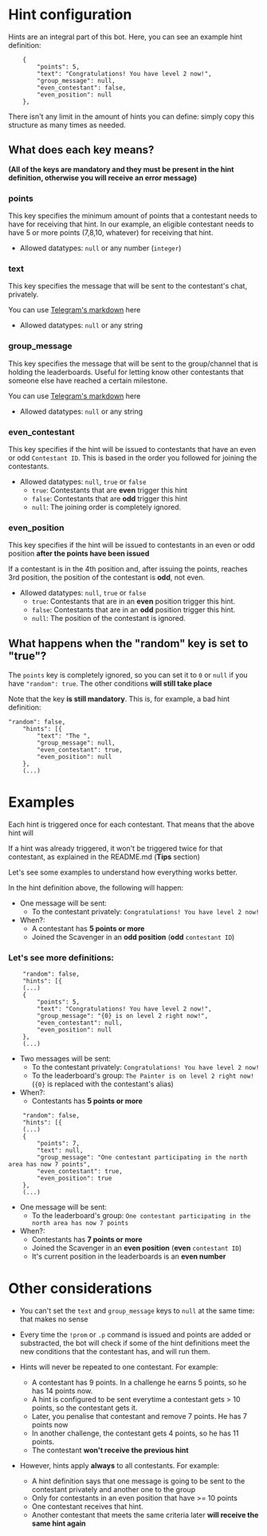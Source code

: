 # Hint configuration

Hints are an integral part of this bot. Here, you can see an example hint definition:

```
    {
        "points": 5,
        "text": "Congratulations! You have level 2 now!",
        "group_message": null,
        "even_contestant": false,
        "even_position": null
    },
```

There isn't any limit in the amount of hints you can define: simply copy this structure as many times as needed.

## What does each key means?

**(All of the keys are mandatory and they must be present in the hint definition, otherwise you will receive an error message)**

### points
This key specifies the minimum amount of points that a contestant needs to have for
receiving that hint. In our example, an eligible contestant needs to have 5 or more points (7,8,10, whatever) for receiving that hint.

* Allowed datatypes: ``null`` or any number (``integer``)

### text
This key specifies the message that will be sent to the contestant's chat, privately.

You can use [Telegram's markdown](https://sourceforge.net/p/telegram/wiki/markdown_syntax/) here

* Allowed datatypes: ``null`` or any string

### group_message
This key specifies the message that will be sent to the group/channel that is holding the leaderboards.
Useful for letting know other contestants that someone else have reached a certain milestone.

You can use [Telegram's markdown](https://sourceforge.net/p/telegram/wiki/markdown_syntax/) here

* Allowed datatypes: ``null`` or any string

### even_contestant
This key specifies if the hint will be issued to contestants that have an even or odd ``Contestant ID``. This is based in the order you followed
for joining the contestants.

* Allowed datatypes: ``null``, ``true`` or ``false``
    * ``true``: Contestants that are **even** trigger this hint
    * ``false``: Contestants that are **odd** trigger this hint
    * ``null``: The joining order is completely ignored.

### even_position
This key specifies if the hint will be issued to contestants in an even or odd position **after the points have been issued**

If a contestant is in the 4th position and, after issuing the points, reaches 3rd position, the position of the contestant is **odd**, not even.

* Allowed datatypes: ``null``, ``true`` or ``false``
    * ``true``: Contestants that are in an **even** position trigger this hint.
    * ``false``: Contestants that are in an **odd** position trigger this hint.
    * ``null``: The position of the contestant is ignored.

## What happens when the "random" key is set to "true"?

The ``points`` key is completely ignored, so you can set it to ``0`` or ``null``
if you have ``"random": true``. The other conditions **will still take place**

Note that the key **is still mandatory**. This is, for example, a bad hint definition:

```
"random": false,
    "hints": [{
        "text": "The ",
        "group_message": null,
        "even_contestant": true,
        "even_position": null
    },
    (...)
```

# Examples

Each hint is triggered once for each contestant. That means that the above hint will 

If a hint was already triggered, it won't be triggered twice for that contestant, as explained in the README.md (**Tips** section)

Let's see some examples to understand how everything works better.

In the hint definition above, the following will happen:
* One message will be sent:
    * To the contestant privately: ``Congratulations! You have level 2 now!``
* When?:
    * A contestant has **5 points or more**
    * Joined the Scavenger in an **odd position** (**odd** ``contestant ID``)

### Let's see more definitions:

```
    "random": false,
    "hints": [{
    (...)
    {
        "points": 5,
        "text": "Congratulations! You have level 2 now!",
        "group_message": "{0} is on level 2 right now!",
        "even_contestant": null,
        "even_position": null
    },
    (...)
```
* Two messages will be sent:
    * To the contestant privately: ``Congratulations! You have level 2 now!``
    * To the leaderboard's group: ``The Painter is on level 2 right now!`` (``{0}`` is replaced with
    the contestant's alias)
* When?:
    * Contestants has **5 points or more**

```
    "random": false,
    "hints": [{
    (...)
    {
        "points": 7,
        "text": null,
        "group_message": "One contestant participating in the north area has now 7 points",
        "even_contestant": true,
        "even_position": true
    },
    (...)
```
* One message will be sent:
    * To the leaderboard's group: ``One contestant participating in the north area has now 7 points``
* When?:
    * Contestants has **7 points or more**
    * Joined the Scavenger in an **even position** (**even** ``contestant ID``)
    * It's current position in the leaderboards is an **even number**

# Other considerations

* You can't set the ``text`` and ``group_message`` keys to ``null`` at the same time: that makes no sense

* Every time the ``!prom`` or ``.p`` command is issued and points are added or substracted, the bot will check if some of the hint definitions
meet the new conditions that the contestant has, and will run them.

* Hints will never be repeated to one contestant. For example:
    * A contestant has 9 points. In a challenge he earns 5 points, so he has 14 points now.
    * A hint is configured to be sent everytime a contestant gets > 10 points, so the contestant gets it.
    * Later, you penalise that contestant and remove 7 points. He has 7 points now
    * In another challenge, the contestant gets 4 points, so he has 11 points.
    * The contestant **won't receive the previous hint**

* However, hints apply **always** to all contestants. For example:
    * A hint definition says that one message is going to be sent to the contestant privately and another one to the group
    * Only for contestants in an even position that have >= 10 points
    * One contestant receives that hint.
    * Another contestant that meets the same criteria later **will receive the same hint again**
